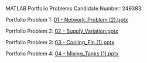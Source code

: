   MATLAB Portfolio Problems
  Candidate Number: 249383

Portfolio Problem 1:
[01 - Network_Problem (2).pptx](https://github.com/user-attachments/files/16193376/01.-.Network_Problem.2.pptx)

Portfolio Problem 2:
[02 - Supply_Variation.pptx](https://github.com/user-attachments/files/16193378/02.-.Supply_Variation.pptx)

Portfolio Problem 3:
[03 - Cooling_Fin (1).pptx](https://github.com/user-attachments/files/16193379/03.-.Cooling_Fin.1.pptx)

Portfolio Problem 4:
[04 - Mixing_Tanks (1).pptx](https://github.com/user-attachments/files/16193382/04.-.Mixing_Tanks.1.pptx)
